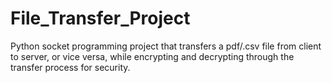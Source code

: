 # File_Transfer_Project
 Python socket programming project that transfers a pdf/.csv file from client to server, or vice versa, while encrypting and decrypting through the transfer process for security.
